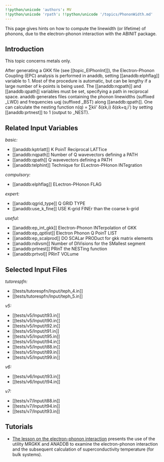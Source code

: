 ```yaml
---
!!python/unicode 'authors': MV
!!python/unicode 'rpath': !!python/unicode '/topics/PhononWidth.md'
---
```

<!--
This file is automatically generated by mksite.py. All changes will be lost.
Change the input yaml files or the python code
-->

This page gives hints on how to compute the linewidth (or lifetime) of phonons, due to the electron-phonon
interaction with the ABINIT package.

## Introduction

This topic concerns metals only.

After generating a GKK file (see [[topic_ElPhonInt]]), the Electron-Phonon
Coupling (EPC) analysis is performed in anaddb, setting [[anaddb:elphflag]]
variable to 1. Most of the procedure is automatic, but can be lengthy if a
large number of k-points is being used. The [[anaddb:nqpath]] and
[[anaddb:qpath]] variables must be set, specifying a path in reciprocal space.
anaddb generates files containing the phonon linewidths (suffixed _LWD) and
frequencies ωqj (suffixed _BST) along [[anaddb:qpath]]. One can calculate the
nesting function n(q) = ∑kii' δ(εk,i) δ(εk+q,i') by setting [[anaddb:prtnest]]
to 1 (output to _NEST).



## Related Input Variables

*basic:*

- [[anaddb:kptrlatt]]  K PoinT Reciprocal LATTice
- [[anaddb:nqpath]]  Number of Q wavevectors defining a PATH
- [[anaddb:qpath]]  Q wavevectors defining a PATH
- [[anaddb:telphint]]  Technique for ELectron-PHonon INTegration
 
*compulsory:*

- [[anaddb:elphflag]]  ELectron-PHonon FLAG
 
*expert:*

- [[anaddb:qgrid_type]]  Q GRID TYPE
- [[anaddb:use_k_fine]]  USE K-grid FINEr than the coarse k-grid
 
*useful:*

- [[anaddb:ep_int_gkk]]  Electron-Phonon INTerpolation of GKK
- [[anaddb:ep_qptlist]]  Electron Phonon Q PoinT LIST
- [[anaddb:ep_scalprod]]  DO SCALar PRODuct for gkk matrix elements
- [[anaddb:ndivsm]]  Number of DIVisions for the SMallest segment
- [[anaddb:prtnest]]  PRinT the NESTing function
- [[anaddb:prtvol]]  PRinT VOLume
 

## Selected Input Files

*tutorespfn:*

- [[tests/tutorespfn/Input/teph_4.in]]
- [[tests/tutorespfn/Input/teph_5.in]]
 
*v5:*

- [[tests/v5/Input/t93.in]]
- [[tests/v5/Input/t90.in]]
- [[tests/v5/Input/t92.in]]
- [[tests/v5/Input/t91.in]]
- [[tests/v5/Input/t95.in]]
- [[tests/v5/Input/t94.in]]
- [[tests/v5/Input/t88.in]]
- [[tests/v5/Input/t89.in]]
- [[tests/v5/Input/t99.in]]
 
*v6:*

- [[tests/v6/Input/t93.in]]
- [[tests/v6/Input/t94.in]]
 
*v7:*

- [[tests/v7/Input/t88.in]]
- [[tests/v7/Input/t94.in]]
- [[tests/v7/Input/t93.in]]
 

## Tutorials

* [The lesson on the electron-phonon interaction](../../tutorial/generated_files/lesson_eph.html) presents the use of the utility MRGKK and ANADDB to examine the electron-phonon interaction and the subsequent calculation of superconductivity temperature (for bulk systems).

